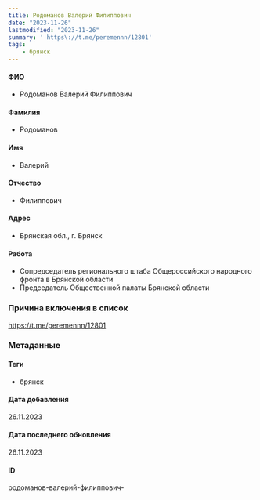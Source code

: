 ```yaml
---
title: Родоманов Валерий Филиппович
date: "2023-11-26"
lastmodified: "2023-11-26"
summary: ' https\://t.me/peremennn/12801'
tags: 
    - брянск
---
```

<!--# pp2-->
<!--## Фигурант-->
<!--### Личные данные-->
#### ФИО
- Родоманов Валерий Филиппович
#### Фамилия
- Родоманов
#### Имя
- Валерий
#### Отчество
- Филиппович
#### Адрес
- Брянская обл., г. Брянск
#### Работа
- Сопредседатель регионального штаба Общероссийского народного фронта в Брянской области
- Председатель Общественной палаты Брянской области
### Причина включения в список
https://t.me/peremennn/12801
### Метаданные
#### Теги
- брянск
#### Дата добавления
26.11.2023
#### Дата последнего обновления
26.11.2023
#### ID
родоманов-валерий-филиппович-
<!--## END;-->
